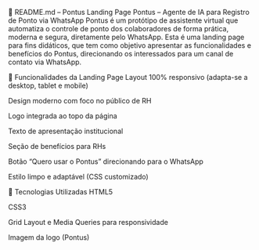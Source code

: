 📄 README.md – Pontus Landing Page
Pontus – Agente de IA para Registro de Ponto via WhatsApp
Pontus é um protótipo de assistente virtual que automatiza o controle de ponto dos colaboradores de forma prática, moderna e segura, diretamente pelo WhatsApp. Esta é uma landing page para fins didáticos, que tem como objetivo apresentar as funcionalidades e benefícios do Pontus, direcionando os interessados para um canal de contato via WhatsApp.

🧩 Funcionalidades da Landing Page
Layout 100% responsivo (adapta-se a desktop, tablet e mobile)

Design moderno com foco no público de RH

Logo integrada ao topo da página

Texto de apresentação institucional

Seção de benefícios para RHs

Botão “Quero usar o Pontus” direcionando para o WhatsApp

Estilo limpo e adaptável (CSS customizado)

🧪 Tecnologias Utilizadas
HTML5

CSS3

Grid Layout e Media Queries para responsividade

Imagem da logo (Pontus)
